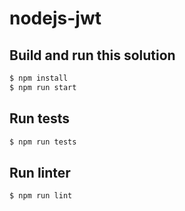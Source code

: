 # nodejs-jwt

## Build and run this solution

```bash
$ npm install
$ npm run start
```

## Run tests

```bash
$ npm run tests
```

## Run linter

```bash
$ npm run lint
```
